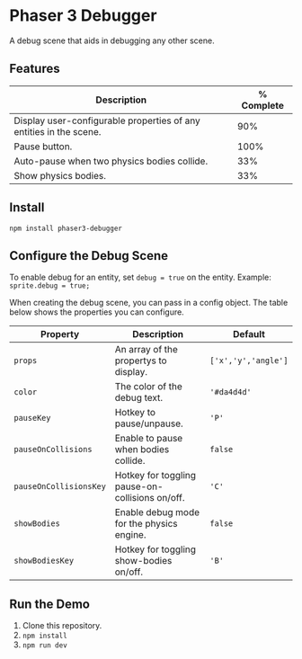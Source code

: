 # Phaser 3 Debugger
A debug scene that aids in debugging any other scene.

## Features
| Description | % Complete |
|-------------|------------|
| Display user-configurable properties of any entities in the scene. | 90% |
| Pause button. | 100% |
| Auto-pause when two physics bodies collide. | 33% |
| Show physics bodies. | 33% |

## Install
`npm install phaser3-debugger`

## Configure the Debug Scene
To enable debug for an entity, set `debug = true` on the entity.
Example: `sprite.debug = true;`

When creating the debug scene, you can pass in a config object. The table below shows the properties you can configure.

| Property | Description | Default |
|----------|-------------|---------|
| `props` | An array of the propertys to display. | `['x','y','angle']` |
| `color` | The color of the debug text. | `'#da4d4d'` |
| `pauseKey` | Hotkey to pause/unpause. | `'P'` |
| `pauseOnCollisions` | Enable to pause when bodies collide. | `false` |
| `pauseOnCollisionsKey` | Hotkey for toggling pause-on-collisions on/off. | `'C'` |
| `showBodies` | Enable debug mode for the physics engine. | `false` |
| `showBodiesKey` | Hotkey for toggling show-bodies on/off. | `'B'` |

## Run the Demo
1) Clone this repository.
2) `npm install`
3) `npm run dev`